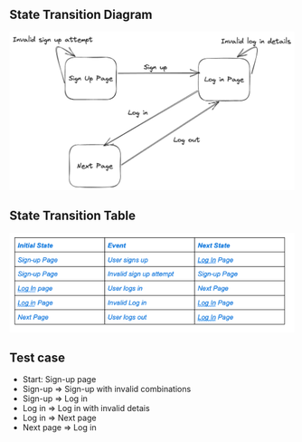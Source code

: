 **State Transition Diagram**
---
![](State%20Transition%20Diagram.png)

**State Transition Table**
---
![](State_Transition_Table.png)

**Test case**
---
* Start: Sign-up page
* Sign-up => Sign-up with invalid combinations
* Sign-up => Log in
* Log in => Log in with invalid detais
* Log in => Next page
* Next page => Log in
